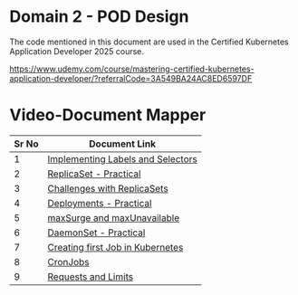 # Domain 2 - POD Design

The code mentioned in this document are used in the Certified Kubernetes Application Developer 2025 course.

https://www.udemy.com/course/mastering-certified-kubernetes-application-developer/?referralCode=3A549BA24AC8ED6597DF


# Video-Document Mapper

| Sr No | Document Link |
| ------ | ------ |
| 1 | [Implementing Labels and Selectors][PlDa] |
| 2 | [ReplicaSet - Practical][PlDb] |
| 3 | [Challenges with ReplicaSets][PlDc] |
| 4 | [Deployments - Practical][PlDd]
| 5 | [maxSurge and maxUnavailable][PlDe]
| 6 | [DaemonSet - Practical][PlDf]
| 7 | [Creating first Job in Kubernetes][PlDg]
| 8 | [CronJobs][PlDh]
| 9 | [Requests and Limits][PlDi]
 
   [PlDa]: <./labels.md>
   [PlDb]: <./replicaset.md>
   [PlDc]: <./rs-challenges.md>
   [PlDd]: <./deployment.md>
   [PlDe]: <./maxSurge-maxUnavailable.md> 
   [PlDf]: <./daemonset.md> 
   [PlDg]: <./jobs.yaml>
   [PlDh]: <./cronjob.yaml>
   [PlDi]: <./requests-limits.md>